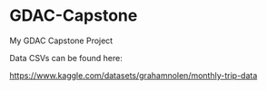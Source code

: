# GDAC-Capstone
My GDAC Capstone Project

Data CSVs can be found here: 

https://www.kaggle.com/datasets/grahamnolen/monthly-trip-data
